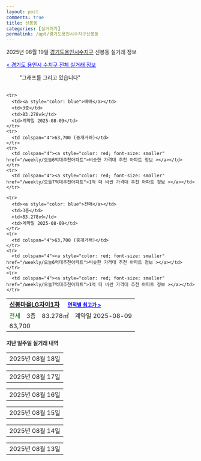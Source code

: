 ```yaml
---
layout: post
comments: true
title: 신봉동
categories: [실거래가]
permalink: /apt/경기도용인시수지구신봉동
---
```


2025년 08월 19일 <a href="/apt/경기도용인시수지구">경기도용인시수지구</a> 신봉동 실거래 정보

<a style="color: blue;" href="/apt/경기도용인시수지구">< 경기도 용인시 수지구 전체 실거래 정보</a>

<script type="text/javascript">
  google.charts.load('current', {'packages':['corechart']});
  google.charts.setOnLoadCallback(drawChart);

  function drawChart() {
    var data = google.visualization.arrayToDataTable([['거래일', '매매', '전월세', '전매'], ['21-01', 10, 8, 0], ['21-02', 30, 47, 0], ['21-03', 0, 1, 0], ['21-04', 0, 1, 0], ['21-05', 0, 3, 0], ['21-06', 0, 1, 0], ['21-07', 11, 12, 0], ['21-08', 51, 48, 0], ['21-09', 37, 48, 0], ['21-10', 47, 53, 0], ['21-11', 20, 57, 0], ['21-12', 64, 62, 1], ['22-01', 35, 73, 0], ['22-02', 9, 88, 0], ['22-03', 35, 89, 1], ['22-04', 26, 85, 0], ['22-05', 10, 54, 0], ['22-06', 10, 66, 0], ['22-07', 12, 69, 0], ['22-08', 1, 13, 0], ['23-07', 0, 1, 0], ['23-08', 0, 2, 0], ['23-09', 0, 1, 0], ['23-10', 6, 7, 0], ['23-11', 19, 68, 0], ['23-12', 15, 64, 0], ['24-01', 0, 3, 0], ['24-02', 1, 1, 0], ['24-03', 0, 1, 0], ['24-04', 0, 1, 0], ['24-05', 1, 2, 0], ['24-06', 0, 1, 0], ['24-07', 11, 10, 0], ['24-08', 46, 57, 0], ['24-09', 24, 41, 0], ['24-10', 45, 20, 45], ['24-11', 7, 0, 7], ['24-12', 21, 21, 21], ['25-01', 24, 24, 24], ['25-02', 28, 28, 28], ['25-03', 59, 59, 59], ['25-04', 55, 55, 55], ['25-05', 58, 58, 58], ['25-06', 81, 81, 81], ['25-07', 28, 28, 28], ['25-08', 3, 3, 3]]);

    var options = {
      title: '최근 1년간 유형별 거래량 추이',
      legend: { position: 'bottom' }
    };

    setTimeout(function() {
        var chart = new google.visualization.LineChart(document.getElementById('columnchart_material'));
        chart.draw(data, (options));
        document.getElementById('loading').style.display = 'none';
    }, 200);

  }
</script>


<div id="loading" style="z-index:20; display: block; margin-left: 35px">"그래프를 그리고 있습니다"</div>
<div id="columnchart_material" style="width: 95%; margin-left: -35px; display: block"></div>
<!--<div style="width: 95%; margin-left: -35px; display: block">
      <script async src="https://pagead2.googlesyndication.com/pagead/js/adsbygoogle.js?client=ca-pub-3485438051770037"
          crossorigin="anonymous"></script>
      <ins class="adsbygoogle"
          style="display:block"
          data-ad-format="fluid"
          data-ad-layout-key="-fb+5w+4e-db+86"
          data-ad-client="ca-pub-3485438051770037"
          data-ad-slot="1827090281"></ins>
      <script>
          (adsbygoogle = window.adsbygoogle || []).push({});
      </script>
</div>-->
<br>
<table>
  <tr>
    <td colspan="4" style="font-weight: bold;"><a href="/apt/경기도용인시수지구신봉동신봉마을LG자이1차">신봉마을LG자이1차</a> &nbsp;&nbsp;&nbsp; <a style="color: blue; font-size: smaller;" href="/apt/경기도용인시수지구신봉동신봉마을LG자이1차">면적별 최고가 ></a></td>
  </tr>
    
    <tr>
      <td><a style="color: blue">매매</a></td>
      <td>3층</td>
      <td>83.278㎡</td>
      <td>계약일 2025-08-09</td>
    </tr>
    <tr>
      <td colspan="4">63,700 (중개거래)</td>
    </tr>
    <tr>
      <td colspan="4"><a style="color: red; font-size: smaller" href="/weekly/오늘6억대추천아파트">비슷한 가격대 추천 아파트 정보 ></a></td>
    </tr>
    <tr>
      <td colspan="4"><a style="color: red; font-size: smaller" href="/weekly/오늘7억대추천아파트">1억 더 비싼 가격대 추천 아파트 정보 ></a></td>
    </tr>
      
  <tr>
    <td><a style="color: darkgreen">전세</a></td>
    <td>3층</td>
    <td>83.278㎡</td>
    <td>계약일 2025-08-09</td>
  </tr>
  <tr>
    <td colspan="4">63,700</td>
  </tr>
    
    <tr>
      <td><a style="color: blue">전매</a></td>
      <td>3층</td>
      <td>83.278㎡</td>
      <td>계약일 2025-08-09</td>
    </tr>
    <tr>
      <td colspan="4">63,700 (중개거래)</td>
    </tr>
    <tr>
      <td colspan="4"><a style="color: red; font-size: smaller" href="/weekly/오늘6억대추천아파트">비슷한 가격대 추천 아파트 정보 ></a></td>
    </tr>
    <tr>
      <td colspan="4"><a style="color: red; font-size: smaller" href="/weekly/오늘7억대추천아파트">1억 더 비싼 가격대 추천 아파트 정보 ></a></td>
    </tr>
      
</table>
    
<div style="margin-top: 20px; margin-bottom: 13px"><b>지난 일주일 실거래 내역</b></div>

  <table style="width: 100%; margin-bottom: 1px">
      <tr class="header">
        <td>2025년 08월 18일</td>
      </tr>
      <tr class="child" style="display: none">
        <td>
            
        <table>
          <tr>
            <td colspan="4" style="font-weight: bold;"><a href="https://search.naver.com/search.naver?query=동부센트레빌5단지">동부센트레빌5단지</a> &nbsp;&nbsp;&nbsp; <a style="color: blue; font-size: smaller;" href="/apt/경기도용인시수지구신봉동동부센트레빌5단지">면적별 최고가 ></a></td>            
          </tr>

          <tr>
            <td><a style="color: blue">매매</a></td>
            <td>7층</td>
            <td>84.295㎡</td>
            <td>계약일 2025-07-19</td>
          </tr>
          <tr>
            <td colspan="4">78,000 (중개거래)</td>
          </tr>
    
        </table>
        <table style="margin-top: 5px">
          <tr>
            <td colspan="4" style="font-weight: bold;"><a href="https://search.naver.com/search.naver?query=신봉마을LG자이1차">신봉마을LG자이1차</a> &nbsp;&nbsp;&nbsp; <a style="color: blue; font-size: smaller;" href="/apt/경기도용인시수지구신봉동신봉마을LG자이1차">면적별 최고가 ></a></td>            
          </tr>
    
          <tr>
            <td><a style="color: blue">매매</a></td>
            <td>13층</td>
            <td>133.805㎡</td>
            <td>계약일 2025-07-26</td>
          </tr>
          <tr>
            <td colspan="4">79,800 (중개거래)</td>
          </tr>
    
          <tr>
            <td><a style="color: blue">매매</a></td>
            <td>17층</td>
            <td>83.278㎡</td>
            <td>계약일 2025-08-07</td>
          </tr>
          <tr>
            <td colspan="4">74,000 (중개거래)</td>
          </tr>
    
          <tr>
            <td><a style="color: blue">매매</a></td>
            <td>1층</td>
            <td>122.882㎡</td>
            <td>계약일 2025-07-19</td>
          </tr>
          <tr>
            <td colspan="4">71,000 (중개거래)</td>
          </tr>
    
          <tr>
            <td><a style="color: blue">매매</a></td>
            <td>18층</td>
            <td>83.278㎡</td>
            <td>계약일 2025-07-24</td>
          </tr>
          <tr>
            <td colspan="4">65,700 (중개거래)</td>
          </tr>
    
        </table>
        <table style="margin-top: 5px">
          <tr>
            <td colspan="4" style="font-weight: bold;"><a href="https://search.naver.com/search.naver?query=신봉마을엘지빌리지5차(A)">신봉마을엘지빌리지5차(A)</a> &nbsp;&nbsp;&nbsp; <a style="color: blue; font-size: smaller;" href="/apt/경기도용인시수지구신봉동신봉마을엘지빌리지5차(A)">면적별 최고가 ></a></td>            
          </tr>
    
          <tr>
            <td><a style="color: blue">매매</a></td>
            <td>5층</td>
            <td>164.517㎡</td>
            <td>계약일 2025-07-10</td>
          </tr>
          <tr>
            <td colspan="4">73,800 (중개거래)</td>
          </tr>
    
        </table>
        <table style="margin-top: 5px">
          <tr>
            <td colspan="4" style="font-weight: bold;"><a href="https://search.naver.com/search.naver?query=동부센트레빌5단지">동부센트레빌5단지</a> &nbsp;&nbsp;&nbsp; <a style="color: blue; font-size: smaller;" href="/apt/경기도용인시수지구신봉동동부센트레빌5단지">면적별 최고가 ></a></td>            
          </tr>
    
          <tr>
            <td><a style="color: darkgreen">전세</a></td>
            <td>7층</td>
            <td>84.295㎡</td>
            <td>계약일 2025-07-19</td>
          </tr>
          <tr>
            <td colspan="4"><a style="color: red;">신고가 </a>78,000<br>기존최고가 49,000</td>
          </tr>
    
        </table>
        <table style="margin-top: 5px">
          <tr>
            <td colspan="4" style="font-weight: bold;"><a href="https://search.naver.com/search.naver?query=신봉마을LG자이1차">신봉마을LG자이1차</a> &nbsp;&nbsp;&nbsp; <a style="color: blue; font-size: smaller;" href="/apt/경기도용인시수지구신봉동신봉마을LG자이1차">면적별 최고가 ></a></td>            
          </tr>
    
          <tr>
            <td><a style="color: darkgreen">전세</a></td>
            <td>13층</td>
            <td>133.805㎡</td>
            <td>계약일 2025-07-26</td>
          </tr>
          <tr>
            <td colspan="4">79,800</td>
          </tr>
    
          <tr>
            <td><a style="color: darkgreen">전세</a></td>
            <td>17층</td>
            <td>83.278㎡</td>
            <td>계약일 2025-08-07</td>
          </tr>
          <tr>
            <td colspan="4">74,000</td>
          </tr>
    
          <tr>
            <td><a style="color: darkgreen">전세</a></td>
            <td>1층</td>
            <td>122.882㎡</td>
            <td>계약일 2025-07-19</td>
          </tr>
          <tr>
            <td colspan="4">71,000</td>
          </tr>
    
          <tr>
            <td><a style="color: darkgreen">전세</a></td>
            <td>18층</td>
            <td>83.278㎡</td>
            <td>계약일 2025-07-24</td>
          </tr>
          <tr>
            <td colspan="4">65,700</td>
          </tr>
    
        </table>
        <table style="margin-top: 5px">
          <tr>
            <td colspan="4" style="font-weight: bold;"><a href="https://search.naver.com/search.naver?query=신봉마을엘지빌리지5차(A)">신봉마을엘지빌리지5차(A)</a> &nbsp;&nbsp;&nbsp; <a style="color: blue; font-size: smaller;" href="/apt/경기도용인시수지구신봉동신봉마을엘지빌리지5차(A)">면적별 최고가 ></a></td>            
          </tr>
    
          <tr>
            <td><a style="color: darkgreen">전세</a></td>
            <td>5층</td>
            <td>164.517㎡</td>
            <td>계약일 2025-07-10</td>
          </tr>
          <tr>
            <td colspan="4">73,800</td>
          </tr>
    
        </table>
        <table style="margin-top: 5px">
          <tr>
            <td colspan="4" style="font-weight: bold;"><a href="https://search.naver.com/search.naver?query=동부센트레빌5단지">동부센트레빌5단지</a> &nbsp;&nbsp;&nbsp; <a style="color: blue; font-size: smaller;" href="/apt/경기도용인시수지구신봉동동부센트레빌5단지">면적별 최고가 ></a></td>            
          </tr>
    
          <tr>
            <td><a style="color: blue">전매</a></td>
            <td>7층</td>
            <td>84.295㎡</td>
            <td>계약일 2025-07-19</td>
          </tr>
          <tr>
            <td colspan="4">78,000 (중개거래)</td>
          </tr>
    
        </table>
        <table style="margin-top: 5px">
          <tr>
            <td colspan="4" style="font-weight: bold;"><a href="https://search.naver.com/search.naver?query=신봉마을LG자이1차">신봉마을LG자이1차</a> &nbsp;&nbsp;&nbsp; <a style="color: blue; font-size: smaller;" href="/apt/경기도용인시수지구신봉동신봉마을LG자이1차">면적별 최고가 ></a></td>            
          </tr>
    
          <tr>
            <td><a style="color: blue">전매</a></td>
            <td>13층</td>
            <td>133.805㎡</td>
            <td>계약일 2025-07-26</td>
          </tr>
          <tr>
            <td colspan="4">79,800 (중개거래)</td>
          </tr>
    
          <tr>
            <td><a style="color: blue">전매</a></td>
            <td>17층</td>
            <td>83.278㎡</td>
            <td>계약일 2025-08-07</td>
          </tr>
          <tr>
            <td colspan="4">74,000 (중개거래)</td>
          </tr>
    
          <tr>
            <td><a style="color: blue">전매</a></td>
            <td>1층</td>
            <td>122.882㎡</td>
            <td>계약일 2025-07-19</td>
          </tr>
          <tr>
            <td colspan="4">71,000 (중개거래)</td>
          </tr>
    
          <tr>
            <td><a style="color: blue">전매</a></td>
            <td>18층</td>
            <td>83.278㎡</td>
            <td>계약일 2025-07-24</td>
          </tr>
          <tr>
            <td colspan="4">65,700 (중개거래)</td>
          </tr>
    
        </table>
        <table style="margin-top: 5px">
          <tr>
            <td colspan="4" style="font-weight: bold;"><a href="https://search.naver.com/search.naver?query=신봉마을엘지빌리지5차(A)">신봉마을엘지빌리지5차(A)</a> &nbsp;&nbsp;&nbsp; <a style="color: blue; font-size: smaller;" href="/apt/경기도용인시수지구신봉동신봉마을엘지빌리지5차(A)">면적별 최고가 ></a></td>            
          </tr>
    
          <tr>
            <td><a style="color: blue">전매</a></td>
            <td>5층</td>
            <td>164.517㎡</td>
            <td>계약일 2025-07-10</td>
          </tr>
          <tr>
            <td colspan="4">73,800 (중개거래)</td>
          </tr>
    
        </table>
    
        </td>
      </tr>
  </table>
    
  <table style="width: 100%; margin-bottom: 1px">
      <tr class="header">
        <td>2025년 08월 17일</td>
      </tr>
      <tr class="child" style="display: none">
        <td>
            
        <table>
          <tr>
            <td colspan="4" style="font-weight: bold;"><a href="https://search.naver.com/search.naver?query=실거래정보없음">실거래정보없음</a> &nbsp;&nbsp;&nbsp; <a style="color: blue; font-size: smaller;" href="/apt/{real_region}신봉동{name_without_space}"></a></td>            
          </tr>

        </table>
    
        </td>
      </tr>
  </table>
    
  <table style="width: 100%; margin-bottom: 1px">
      <tr class="header">
        <td>2025년 08월 16일</td>
      </tr>
      <tr class="child" style="display: none">
        <td>
            
        <table>
          <tr>
            <td colspan="4" style="font-weight: bold;"><a href="https://search.naver.com/search.naver?query=실거래정보없음">실거래정보없음</a> &nbsp;&nbsp;&nbsp; <a style="color: blue; font-size: smaller;" href="/apt/{real_region}신봉동{name_without_space}"></a></td>            
          </tr>

        </table>
    
        </td>
      </tr>
  </table>
    
  <table style="width: 100%; margin-bottom: 1px">
      <tr class="header">
        <td>2025년 08월 15일</td>
      </tr>
      <tr class="child" style="display: none">
        <td>
            
        <table>
          <tr>
            <td colspan="4" style="font-weight: bold;"><a href="https://search.naver.com/search.naver?query=실거래정보없음">실거래정보없음</a> &nbsp;&nbsp;&nbsp; <a style="color: blue; font-size: smaller;" href="/apt/{real_region}신봉동{name_without_space}"></a></td>            
          </tr>

        </table>
    
        </td>
      </tr>
  </table>
    
  <table style="width: 100%; margin-bottom: 1px">
      <tr class="header">
        <td>2025년 08월 14일</td>
      </tr>
      <tr class="child" style="display: none">
        <td>
            
        <table>
          <tr>
            <td colspan="4" style="font-weight: bold;"><a href="https://search.naver.com/search.naver?query=실거래정보없음">실거래정보없음</a> &nbsp;&nbsp;&nbsp; <a style="color: blue; font-size: smaller;" href="/apt/{real_region}신봉동{name_without_space}"></a></td>            
          </tr>

        </table>
    
        </td>
      </tr>
  </table>
    
  <table style="width: 100%; margin-bottom: 1px">
      <tr class="header">
        <td>2025년 08월 13일</td>
      </tr>
      <tr class="child" style="display: none">
        <td>
            
        <table>
          <tr>
            <td colspan="4" style="font-weight: bold;"><a href="https://search.naver.com/search.naver?query=실거래정보없음">실거래정보없음</a> &nbsp;&nbsp;&nbsp; <a style="color: blue; font-size: smaller;" href="/apt/{real_region}신봉동{name_without_space}"></a></td>            
          </tr>

        </table>
    
        </td>
      </tr>
  </table>
    

